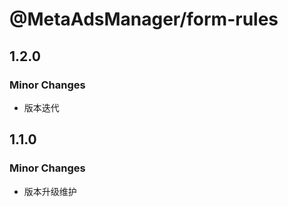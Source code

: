 # @MetaAdsManager/form-rules

## 1.2.0

### Minor Changes

- 版本迭代

## 1.1.0

### Minor Changes

- 版本升级维护
